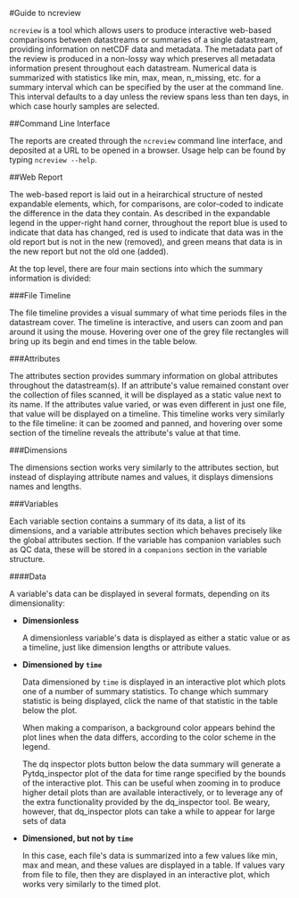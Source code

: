 #Guide to ncreview

`ncreview` is a tool which allows users to produce interactive web-based comparisons between datastreams or summaries of a single datastream, providing information on netCDF data and metadata. The metadata part of the review is produced in a non-lossy way which preserves all metadata information present throughout each datastream. Numerical data is summarized with statistics like min, max, mean, n_missing, etc. for a summary interval which can be specified by the user at the command line. This interval defaults to a day unless the review spans less than ten days, in which case hourly samples are selected.

##Command Line Interface

The reports are created through the `ncreview` command line interface, and deposited at a URL to be opened in a browser. Usage help can be found by typing `ncreview --help`.

##Web Report

The web-based report is laid out in a heirarchical structure of nested expandable elements, which, for comparisons, are color-coded to indicate the difference in the data they contain. As described in the expandable legend in the upper-right hand corner, throughout the report blue is used to indicate that data has changed, red is used to indicate that data was in the old report but is not in the new (removed), and green means that data is in the new report but not the old one (added).

At the top level, there are four main sections into which the summary information is divided:

###File Timeline

 The file timeline provides a visual summary of what time periods files in the datastream cover. The timeline is interactive, and users can zoom and pan around it using the mouse. Hovering over one of the grey file rectangles will bring up its begin and end times in the table below.

###Attributes

 The attributes section provides summary information on global attributes throughout the datastream(s). If an attribute's value remained constant over the collection of files scanned, it will be displayed as a static value next to its name. If the attributes value varied, or was even different in just one file, that value will be displayed on a timeline. This timeline works very similarly to the file timeline: it can be zoomed and panned, and hovering over some section of the timeline reveals the attribute's value at that time.

###Dimensions

 The dimensions section works very similarly to the attributes section, but instead of displaying attribute names and values, it displays dimensions names and lengths.

###Variables

Each variable section contains a summary of its data, a list of its dimensions, and a variable attributes section which behaves precisely like the global attributes section. If the variable has companion variables such as QC data, these will be stored in a `companions` section in the variable structure.

####Data

A variable's data can be displayed in several formats, depending on its dimensionality:

- **Dimensionless**

    A dimensionless variable's data is displayed as either a static value or as a timeline, just like dimension lengths or attribute values.

- **Dimensioned by `time`**
    
    Data dimensioned by `time` is displayed in an interactive plot which plots one of a number of summary statistics. To change which summary statistic is being displayed, click the name of that statistic in the table below the plot.

    When making a comparison, a background color appears behind the plot lines when the data differs, according to the color scheme in the legend. 

    The dq inspector plots button below the data summary will generate a Pytdq_inspector plot of the data for time range specified by the bounds of the interactive plot. This can be useful when zooming in to produce higher detail plots than are available interactively, or to leverage any of the extra functionality provided by the dq_inspector tool. Be weary, however, that dq_inspector plots can take a while to appear for large sets of data

- **Dimensioned, but not by `time`**

    In this case, each file's data is summarized into a few values like min, max and mean, and these values are displayed in a table. If values vary from file to file, then they are displayed in an interactive plot, which works very similarly to the timed plot.
    

